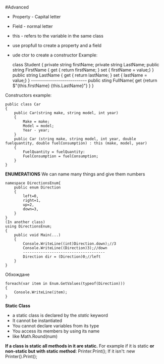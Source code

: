 #Advanced
- Property - Capital letter
- Field - normal letter
- this - refers to the variable in the same class
- use propfull to create a property and a field
- ude ctor to create a constructor 
Example:

	class Student
	{
		private string firstName;
		private string LastName;
		public string FirstName
		{
			get { return firstName; }
			set { firstName = value;}
		}
		public string LastName
		{
			get { return lastName; }
			set { lastName = value;}
		}
		----------------------------
		public sting FullName{
		get {return $"{this.firstName} {this.LastName}"}
		}
	}

Constructors example:

	public class Car
	{
		public Car(string make, string model, int year)
		{
			Make = make;
			Model = model; 
			Year - year;
		}
		public Car (string make, string model, int year, double fuelquantity, double fuelConsumption) : this (make, model, year) 
		{
			FuelQuantity = fuelQuantity:
			FuelConsumption = fuelConsumption;
		}
	}

**ENUMERATIONS**
We can name many things and give them numbers

	namespace DirectionsEnum{
		public enum Direction
		{
			left=0,
			right=1,
			up=2,
			down=3,
		}
	}
	(In another class)
	using DirectionsEnum;
	{
		public void Main(...)
		{
			Console.WriteLine((int)Direction.down);//3
			Console.WriteLine((Direction)3);//down 
			-------------------------------------
			Direction dir = (Direction)0;//left
		}
	}

Обхождане

	foreach(var item in Enum.GetValues(typeof(Direction)))
	{
		Console.WriteLine(item);
	}

**Static Class**
- a static class is declared by the *static* keyword 
- It cannot be instantiated 
- You cannot declare variables from its type
- You access its members by using its name
- like Math.Round(num)


**If a class is static all methods in it are static.** 
For example if it is static **or non-static but with static method**:
	Printer.Print();
If it isn't:
	new Printer().Print();